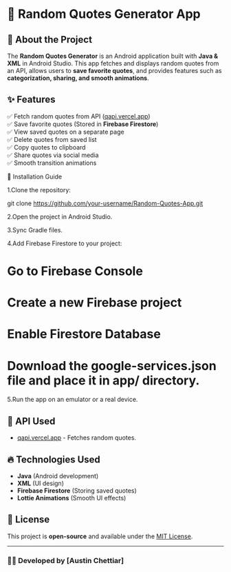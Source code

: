# 📜 Random Quotes Generator App

## 🎯 About the Project
The **Random Quotes Generator** is an Android application built with **Java & XML** in Android Studio. This app fetches and displays random quotes from an API, allows users to **save favorite quotes**, and provides features such as **categorization, sharing, and smooth animations**.

## ✨ Features
✅ Fetch random quotes from API ([qapi.vercel.app](https://api.vercel.app/api/random))  
✅ Save favorite quotes (Stored in **Firebase Firestore**)  
✅ View saved quotes on a separate page  
✅ Delete quotes from saved list  
✅ Copy quotes to clipboard  
✅ Share quotes via social media  
✅ Smooth transition animations  

🔧 Installation Guide

1.Clone the repository:

git clone https://github.com/your-username/Random-Quotes-App.git

2.Open the project in Android Studio.

3.Sync Gradle files.

4.Add Firebase Firestore to your project:
 # Go to Firebase Console
 # Create a new Firebase project
 # Enable Firestore Database
 # Download the google-services.json file and place it in app/ directory.

5.Run the app on an emulator or a real device.

## 🔗 API Used
- [qapi.vercel.app](https://qapi.vercel.app/api/random) - Fetches random quotes.

## 🔥 Technologies Used
- **Java** (Android development)
- **XML** (UI design)
- **Firebase Firestore** (Storing saved quotes)
- **Lottie Animations** (Smooth UI effects)

## 📜 License
This project is **open-source** and available under the [MIT License](LICENSE).

---

### 👨‍💻 Developed by **[Austin Chettiar]**


